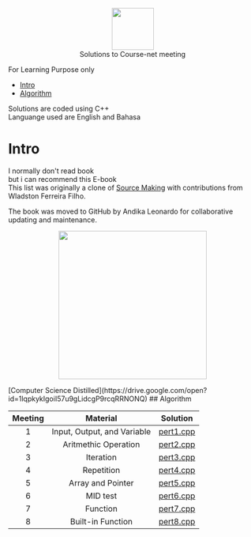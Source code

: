 <p align="center">
    <a href="https://www.course-net.com">
        <img height=85 src="https://cdn-images-1.medium.com/max/1600/1*Svef7D3qIbPZ0j4YXOjWuw.png">
    </a>
    <br>Solutions to Course-net meeting
</p>
For Learning Purpose only<br>

* [Intro](#Intro)
* [Algorithm](##Algorithm)

Solutions are coded using C++<br>
Languange used are English and Bahasa<br>

# Intro
I normally don't read book<br>
but i can recommend this E-book<br>
This list was originally a clone of [Source Making](https://sourcemaking.com/store) with contributions from Wladston Ferreira Filho.<br>

The book was moved to GitHub by Andika Leonardo for collaborative updating and maintenance.
<p align="center">
    <a href="https://drive.google.com/open?id=1lqpkykIgoiI57u9gLidcgP9rcqRRNONQ">
        <img height=300 src="https://images-na.ssl-images-amazon.com/images/I/51TC80IuOSL._SX322_BO1,204,203,200_.jpg">
    </a><br>
</p>
    [Computer Science Distilled](https://drive.google.com/open?id=1lqpkykIgoiI57u9gLidcgP9rcqRRNONQ)
## Algorithm


| Meeting |                                                          Material                                                         |                                                                                          Solution                                                                                         |
|:---:|:--------------------------------------------------------------------------------------------------------------------------:|:-----------------------------------------------------------------------------------------------------------------------------------------------------------------------------------------:|
|  1  | Input, Output, and Variable                                        | [pert1.cpp](https://github.com/andikaleonardo/Course-Net/blob/master/Algorithm/Pert1.cpp)                | 
|  2  | Aritmethic Operation                                               | [pert2.cpp](https://github.com/andikaleonardo/Course-Net/blob/master/Algorithm/Pert2.cpp)                | 
|  3  | Iteration                                                          | [pert3.cpp](https://github.com/andikaleonardo/Course-Net/blob/master/Algorithm/Pert3.cpp)                | 
|  4  | Repetition                                                         | [pert4.cpp](https://github.com/andikaleonardo/Course-Net/blob/master/Algorithm/Pert4.cpp)                | 
|  5  | Array and Pointer                                                  | [pert5.cpp](https://github.com/andikaleonardo/Course-Net/blob/master/Algorithm/Pert5.cpp)                | 
|  6  | MID test                                                           | [pert6.cpp](https://github.com/andikaleonardo/Course-Net/blob/master/Algorithm/Pert6.cpp)                | 
|  7  | Function                                                           | [pert7.cpp](https://github.com/andikaleonardo/Course-Net/blob/master/Algorithm/Pert7.cpp)                | 
|  8  | Built-in Function                                                  | [pert8.cpp](https://github.com/andikaleonardo/Course-Net/blob/master/Algorithm/Pert8.cpp)                | 





